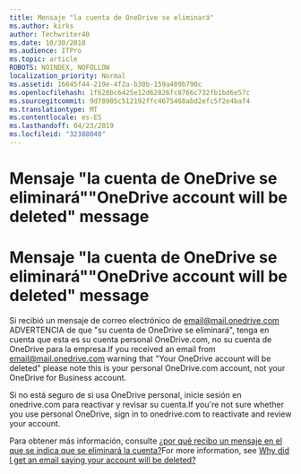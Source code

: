 ```yaml
---
title: Mensaje "la cuenta de OneDrive se eliminará"
ms.author: kirks
author: Techwriter40
ms.date: 10/30/2018
ms.audience: ITPro
ms.topic: article
ROBOTS: NOINDEX, NOFOLLOW
localization_priority: Normal
ms.assetid: 16645f44-219e-4f2a-b30b-159a409b790c
ms.openlocfilehash: 1f628bc6425e12d62826fc8766c732fb1bd6e57c
ms.sourcegitcommit: 9d78905c512192ffc4675468abd2efc5f2e4baf4
ms.translationtype: MT
ms.contentlocale: es-ES
ms.lasthandoff: 04/23/2019
ms.locfileid: "32388040"
---
```

# <a name="onedrive-account-will-be-deleted-message"></a><span data-ttu-id="2dbd8-102">Mensaje "la cuenta de OneDrive se eliminará"</span><span class="sxs-lookup"><span data-stu-id="2dbd8-102">"OneDrive account will be deleted" message</span></span>

# <a name="onedrive-account-will-be-deleted-message"></a><span data-ttu-id="2dbd8-103">Mensaje "la cuenta de OneDrive se eliminará"</span><span class="sxs-lookup"><span data-stu-id="2dbd8-103">"OneDrive account will be deleted" message</span></span>

<span data-ttu-id="2dbd8-104">Si recibió un mensaje de correo electrónico de email@mail.onedrive.com ADVERTENCIA de que "su cuenta de OneDrive se eliminará", tenga en cuenta que esta es su cuenta personal OneDrive.com, no su cuenta de OneDrive para la empresa.</span><span class="sxs-lookup"><span data-stu-id="2dbd8-104">If you received an email from email@mail.onedrive.com warning that "Your OneDrive account will be deleted" please note this is your personal OneDrive.com account, not your OneDrive for Business account.</span></span> 
  
<span data-ttu-id="2dbd8-105">Si no está seguro de si usa OneDrive personal, inicie sesión en onedrive.com para reactivar y revisar su cuenta.</span><span class="sxs-lookup"><span data-stu-id="2dbd8-105">If you're not sure whether you use personal OneDrive, sign in to onedrive.com to reactivate and review your account.</span></span>
  
<span data-ttu-id="2dbd8-106">Para obtener más información, consulte [¿por qué recibo un mensaje en el que se indica que se eliminará la cuenta?](https://go.microsoft.com/fwlink/?linkid=2036151&amp;clcid=0x409)</span><span class="sxs-lookup"><span data-stu-id="2dbd8-106">For more information, see [Why did I get an email saying your account will be deleted?](https://go.microsoft.com/fwlink/?linkid=2036151&amp;clcid=0x409)</span></span>
  

